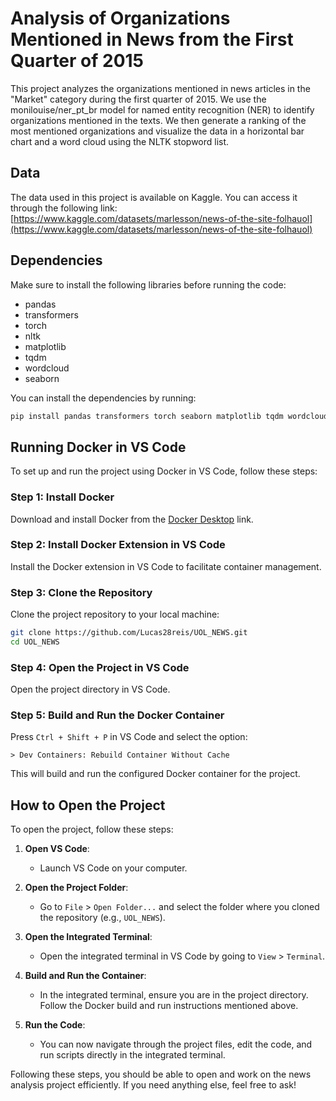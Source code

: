 
# Analysis of Organizations Mentioned in News from the First Quarter of 2015

This project analyzes the organizations mentioned in news articles in the "Market" category during the first quarter of 2015. We use the monilouise/ner_pt_br model for named entity recognition (NER) to identify organizations mentioned in the texts. We then generate a ranking of the most mentioned organizations and visualize the data in a horizontal bar chart and a word cloud using the NLTK stopword list.

## Data

The data used in this project is available on Kaggle. You can access it through the following link:
[https://www.kaggle.com/datasets/marlesson/news-of-the-site-folhauol](https://www.kaggle.com/datasets/marlesson/news-of-the-site-folhauol)

## Dependencies

Make sure to install the following libraries before running the code:

- pandas
- transformers
- torch
- nltk
- matplotlib
- tqdm
- wordcloud
- seaborn

You can install the dependencies by running:

```bash
pip install pandas transformers torch seaborn matplotlib tqdm wordcloud
```

## Running Docker in VS Code

To set up and run the project using Docker in VS Code, follow these steps:

### Step 1: Install Docker

Download and install Docker from the [Docker Desktop](https://www.docker.com/products/docker-desktop/) link.

### Step 2: Install Docker Extension in VS Code

Install the Docker extension in VS Code to facilitate container management.

### Step 3: Clone the Repository

Clone the project repository to your local machine:

```bash
git clone https://github.com/Lucas28reis/UOL_NEWS.git
cd UOL_NEWS
```

### Step 4: Open the Project in VS Code

Open the project directory in VS Code.

### Step 5: Build and Run the Docker Container

Press `Ctrl + Shift + P` in VS Code and select the option:

```plaintext
> Dev Containers: Rebuild Container Without Cache
```

This will build and run the configured Docker container for the project.

## How to Open the Project

To open the project, follow these steps:

1. **Open VS Code**:
   - Launch VS Code on your computer.

2. **Open the Project Folder**:
   - Go to `File` > `Open Folder...` and select the folder where you cloned the repository (e.g., `UOL_NEWS`).

3. **Open the Integrated Terminal**:
   - Open the integrated terminal in VS Code by going to `View` > `Terminal`.

4. **Build and Run the Container**:
   - In the integrated terminal, ensure you are in the project directory. Follow the Docker build and run instructions mentioned above.

5. **Run the Code**:
   - You can now navigate through the project files, edit the code, and run scripts directly in the integrated terminal.

Following these steps, you should be able to open and work on the news analysis project efficiently. If you need anything else, feel free to ask!
